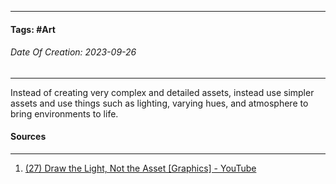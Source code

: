__________________________________________________________________________
#### **Tags:** #Art
###### *Date Of Creation: 2023-09-26*
__________________________________________________________________________

Instead of creating very complex and detailed assets, instead use simpler assets and use things such as lighting, varying hues, and atmosphere to bring environments to life.
#### Sources
__________________________________________________________________________
1. [(27) Draw the Light, Not the Asset [Graphics] - YouTube](https://www.youtube.com/watch?v=FuAtKjEuck8&list=PLgKCjZ2WsVLSllvUzbkHIQurVIJdhAQ4m&index=10&ab_channel=MasahiroSakuraionCreatingGames)
